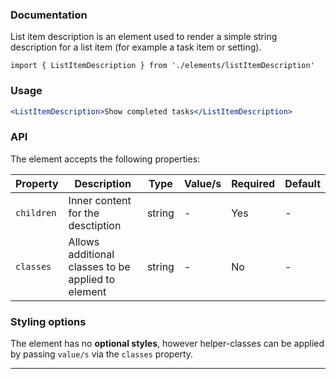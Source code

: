 ### Documentation

List item description is an element used to render a simple string description for a list item (for example a task item or setting).

`import { ListItemDescription } from './elements/listItemDescription'`

### Usage

```jsx
<ListItemDescription>Show completed tasks</ListItemDescription>
```

### API

The element accepts the following properties:

Property | Description | Type | Value/s | Required | Default
-|-|-|-|-|-
`children` | Inner content for the desctiption | string | - | Yes | -
`classes` | Allows additional classes to be applied to element | string | - | No | -

### Styling options

The element has no **optional styles**, however helper-classes can be applied by passing `value/s` via the `classes` property.

---